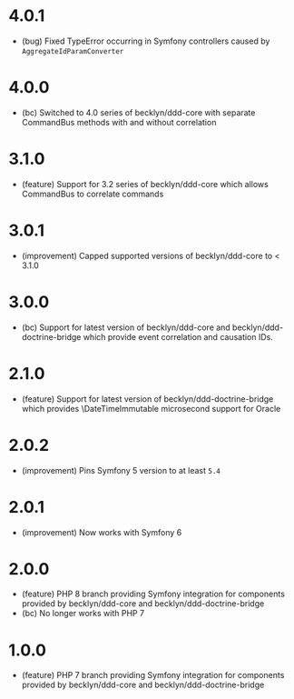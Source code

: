 4.0.1
=======

* (bug) Fixed TypeError occurring in Symfony controllers caused by `AggregateIdParamConverter`

4.0.0
=======

* (bc) Switched to 4.0 series of becklyn/ddd-core with separate CommandBus methods with and without correlation

3.1.0
=======

* (feature) Support for 3.2 series of becklyn/ddd-core which allows CommandBus to correlate commands

3.0.1
=======

* (improvement) Capped supported versions of becklyn/ddd-core to < 3.1.0 

3.0.0
=======

* (bc) Support for latest version of becklyn/ddd-core and becklyn/ddd-doctrine-bridge which provide event correlation and causation IDs.

2.1.0
=====

*   (feature) Support for latest version of becklyn/ddd-doctrine-bridge which provides \DateTimeImmutable microsecond support for Oracle

2.0.2
=====

*   (improvement) Pins Symfony 5 version to at least `5.4`

2.0.1
=====

*   (improvement) Now works with Symfony 6

2.0.0
=====

*   (feature) PHP 8 branch providing Symfony integration for components provided by becklyn/ddd-core and becklyn/ddd-doctrine-bridge
*   (bc) No longer works with PHP 7

1.0.0
=====

*   (feature) PHP 7 branch providing Symfony integration for components provided by becklyn/ddd-core and becklyn/ddd-doctrine-bridge
